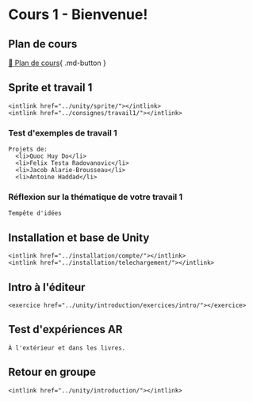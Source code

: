 # Cours 1 - Bienvenue!

## Plan de cours
[📁 Plan de cours](https://cmontmorency365-my.sharepoint.com/:b:/g/personal/lora_boisvert_cmontmorency_qc_ca/EUBSOd1XBz9FtlRAumIpoawBQ0eIzPaiSnY55lTuNJ2AIQ?e=Bo5TuD){ .md-button }   <br>
     

## Sprite et travail 1
    <intlink href="../unity/sprite/"></intlink>
    <intlink href="../consignes/travail1/"></intlink>
    
### Test d'exemples de travail 1
    Projets de: 
      <li>Quoc Huy Do</li>
      <li>Felix Testa Radovanovic</li>
      <li>Jacob Alarie-Brousseau</li>
      <li>Antoine Haddad</li>
       

### Réflexion sur la thématique de votre travail 1
    Tempête d'idées   
           

## Installation et base de Unity
    <intlink href="../installation/compte/"></intlink>
    <intlink href="../installation/telechargement/"></intlink>
           

## Intro à l'éditeur 
    <exercice href="../unity/introduction/exercices/intro/"></exercice>
 
           
    
## Test d'expériences AR
    À l'extérieur et dans les livres.   
           
## Retour en groupe 
    <intlink href="../unity/introduction/"></intlink>   
